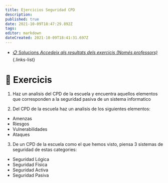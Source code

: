 ```yaml
---
title: Ejercicios Seguridad CPD
description: 
published: true
date: 2021-10-09T18:47:29.892Z
tags: 
editor: markdown
dateCreated: 2021-10-09T18:41:31.697Z
---
```


- [:clipboard: Solucions *Accedeix als resultats dels exercicis (Només professors)*](solucions)
{.links-list}
# :pencil: Exercicis
1. Haz un analisis del CPD de la escuela y encuentra aquellos elementos que corresponden a la seguridad pasiva de un sistema informatico

2. Del CPD de la escuela haz un analisis de los siguientes elementos:

- Amenzas
- Riesgos
- Vulnerabilidades
- Ataques

3. De un CPD de la escuela como el que hemos visto, piensa 3 sistemas de seguridad de estas categories:

- Seguridad Lógica
- Seguridad Física
- Seguridad Activa
- Seguridad Pasiva